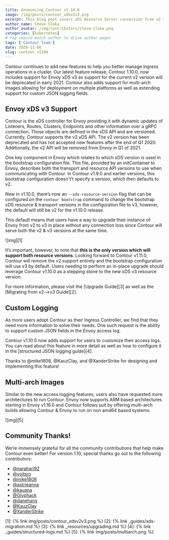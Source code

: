 ```yaml
---
title: Announcing Contour v1.10.0
image: /img/posts/contour_xdsv2v3.png
excerpt: This blog post covers xDS Resource Server conversion from v2 to v3 in Contour v1.10.0.
author_name: Steve Sloka
author_avatar: /img/contributors/steve-sloka.png
categories: [kubernetes]
# Tag should match author to drive author pages
tags: ['Contour Team']
date: 2020-11-06
slug: contour_v1100
---
```


Contour continues to add new features to help you better manage ingress operations in a cluster.
Our latest feature release, Contour 1.10.0, now includes support for Envoy xDS v3 as support for the current v2 version will be deprecated in early 2021.
Contour also adds support for multi-arch images allowing for deployment on multiple platforms as well as extending support for custom JSON logging fields. 

## Envoy xDS v3 Support
Contour is the xDS controller for Envoy providing it with dynamic updates of Listeners, Routes, Clusters, Endpoints and other information over a gRPC connection.
Those objects are defined in the xDS API and are versioned. Currently, Contour supports the v2 xDS API.
The v2 version has been deprecated and has not accepted new features after the end of Q1 2020. Additionally, the v2 API will be removed from Envoy in Q1 of 2021.

One key component in Envoy which relates to which xDS version is used in the bootstrap configuration file.
This file, provided by an initContainer to Envoy, describes both the transport and resource API versions to use when communicating with Contour.
In Contour v1.9.0 and earlier versions, this bootstrap configuration doesn't’t specify a version, which then defaults to v2. 

New in v1.10.0, there’s now an `--xds-resource-version` flag that can be configured on the `contour bootstrap` command to change the bootstrap xDS resource & transport versions in the configuration file to v3, however, the default will still be v2 for the v1.10.0 release. 

This default means that users have a way to upgrade their instance of Envoy from v2 to v3 in place without any connection loss since Contour will serve both the v2 & v3 versions at the same time. 

![img][1]

It’s important, however, to note that **this is the only version which will support both resource versions**.
Looking forward to Contour v1.11.0, Contour will remove the v2 support entirely and the bootstrap configuration will use v3 by default.
Users needing to perform an in-place upgrade should leverage Contour v1.10.0 as a stepping stone to the new xDS v3 resource version. 

For more information, please visit the [Upgrade Guide][3] as well as the [Migrating from v2-->v3 Guide][2].

## Custom Logging

As more users adopt Contour as their Ingress Controller, we find that they need more information to solve their needs. One such request is the ability to support custom JSON fields in the Envoy access log. 

Contour v1.10.0 now adds support for users to customize their access logs. You can read about this feature in more detail as well as how to configure it in the [structured JSON logging guide][4]. 

Thanks to @mike1808, @KauzClay, and @XanderStrike for designing and implementing this feature!

## Multi-arch Images

Similar to the new access logging features, users also have requested more architectures to run Contour.
Envoy now supports ARM based architectures starting in Envoy v1.16.0 and Contour follows suit by offering multi-arch builds allowing Contour & Envoy to run on non amd64 based systems.

![img][5]

## Community Thanks!
We’re immensely grateful for all the community contributions that help make Contour even better! For version 1.10, special thanks go out to the following contributors:
- [@narahari92](https://github.com/narahari92)
- [@yoitsro](https://github.com/yoitsro)
- [@mike1808](https://github.com/mike1808)
- [@astrieanna](https://github.com/astrianna)
- [@kauana](https://github.com/kauana)
- [@Glyphack](https://github.com/Glyphack)
- [@danehans](https://github.com/danehans)
- [@KauzClay](https://github.com/KauzClay)
- [@XanderStrike](https://github.com/XanderStrike)

[1]: {% link img/posts/contour_xdsv2v3.png %}
[2]: {% link _guides/xds-migration.md %}
[3]: {% link _resources/upgrading.md %}
[4]: {% link _guides/structured-logs.md %}
[5]: {% link img/posts/multiarch.png %}